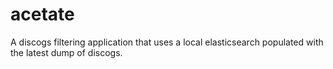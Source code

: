 # acetate

A discogs filtering application that uses a local elasticsearch populated with the latest dump of discogs.

